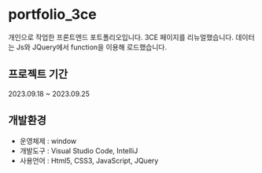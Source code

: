 # portfolio_3ce
개인으로 작업한 프론트엔드 포트폴리오입니다.
3CE 페이지를 리뉴얼했습니다.
데이터는 Js와 JQuery에서 function을 이용해 로드했습니다.

## 프로젝트 기간
2023.09.18 ~ 2023.09.25

## 개발환경
- 운영체제 : window
- 개발도구 : Visual Studio Code, IntelliJ
- 사용언어 : Html5, CSS3, JavaScript, JQuery
